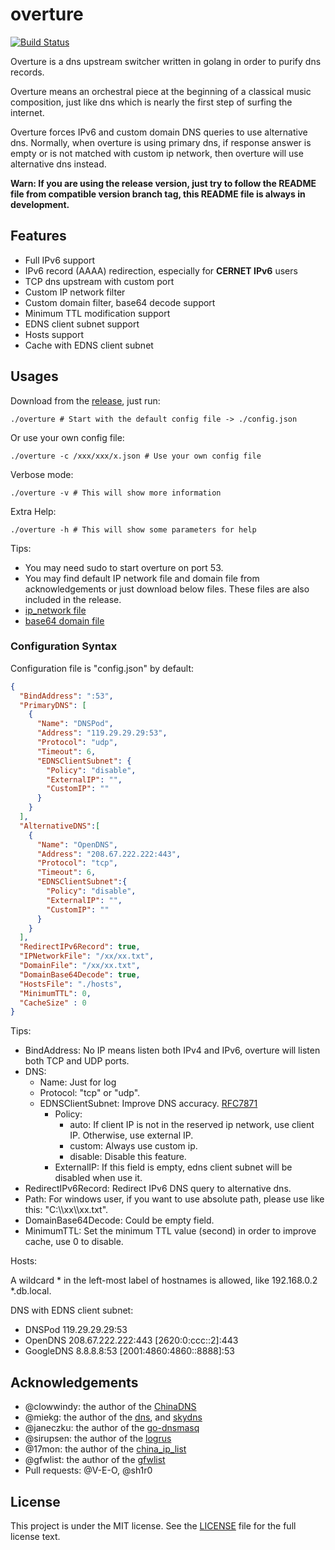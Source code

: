# overture
[![Build Status](https://travis-ci.org/holyshawn/overture.png)](https://travis-ci.org/holyshawn/overture)

Overture is a dns upstream switcher written in golang in order to purify dns records.

Overture means an orchestral piece at the beginning of a classical music composition, just like dns which is nearly the first step of surfing the internet.

Overture forces IPv6 and custom domain DNS queries to use alternative dns. Normally, when overture is using primary dns, if response answer is empty or is not matched with custom ip network, then overture will use alternative dns instead.

**Warn: If you are using the release version, just try to follow the README file from compatible version branch tag, this README file is always in development.**

## Features

+ Full IPv6 support
+ IPv6 record (AAAA) redirection, especially for **CERNET IPv6** users
+ TCP dns upstream with custom port
+ Custom IP network filter
+ Custom domain filter, base64 decode support
+ Minimum TTL modification support
+ EDNS client subnet support
+ Hosts support
+ Cache with EDNS client subnet

## Usages

Download from the [release](https://github.com/holyshawn/overture/releases), just run:

    ./overture # Start with the default config file -> ./config.json

Or use your own config file:

    ./overture -c /xxx/xxx/x.json # Use your own config file

Verbose mode:

    ./overture -v # This will show more information
    
Extra Help:

    ./overture -h # This will show some parameters for help

Tips:

+ You may need sudo to start overture on port 53.
+ You may find default IP network file and domain file from acknowledgements or just download below files. These files are also included in the release.
+ [ip_network file ](https://github.com/17mon/china_ip_list/raw/master/china_ip_list.txt)
+ [base64 domain file](https://github.com/gfwlist/gfwlist/raw/master/gfwlist.txt)

###  Configuration Syntax

Configuration file is "config.json" by default:

```json
{
  "BindAddress": ":53",
  "PrimaryDNS": [
    {
      "Name": "DNSPod",
      "Address": "119.29.29.29:53",
      "Protocol": "udp",
      "Timeout": 6,
      "EDNSClientSubnet": {
        "Policy": "disable",
        "ExternalIP": "",
        "CustomIP": ""
      }
    }
  ],
  "AlternativeDNS":[
    {
      "Name": "OpenDNS",
      "Address": "208.67.222.222:443",
      "Protocol": "tcp",
      "Timeout": 6,
      "EDNSClientSubnet":{
        "Policy": "disable",
        "ExternalIP": "",
        "CustomIP": ""
      }
    }
  ],
  "RedirectIPv6Record": true,
  "IPNetworkFile": "/xx/xx.txt",
  "DomainFile": "/xx/xx.txt",
  "DomainBase64Decode": true,
  "HostsFile": "./hosts",
  "MinimumTTL": 0,
  "CacheSize" : 0
}
```

Tips:

+ BindAddress: No IP means listen both IPv4 and IPv6, overture will listen both TCP and UDP ports.
+ DNS:
    + Name: Just for log
    + Protocol: "tcp" or "udp".
    + EDNSClientSubnet: Improve DNS accuracy. [RFC7871](https://tools.ietf.org/html/rfc7871)
        + Policy: 
            + auto: If client IP is not in the reserved ip network, use client IP. Otherwise, use external IP.
            + custom: Always use custom ip.
            + disable: Disable this feature.
        + ExternalIP: If this field is empty, edns client subnet will be disabled when use it.
+ RedirectIPv6Record: Redirect IPv6 DNS query to alternative dns.
+ Path: For windows user, if you want to use absolute path, please use like this: "C:\\\xx\\\xx.txt".
+ DomainBase64Decode: Could be empty field.
+ MinimumTTL: Set the minimum TTL value (second) in order to improve cache, use 0 to disable.

Hosts: 

A wildcard * in the left-most label of hostnames is allowed, like 192.168.0.2 *.db.local.

DNS with EDNS client subnet:

+ DNSPod 119.29.29.29:53
+ OpenDNS 208.67.222.222:443 \[2620:0:ccc::2\]:443
+ GoogleDNS 8.8.8.8:53 \[2001:4860:4860::8888\]:53

## Acknowledgements

+ @clowwindy: the author of the [ChinaDNS](https://github.com/shadowsocks/ChinaDNS)
+ @miekg: the author of the [dns](https://github.com/miekg/dns), and [skydns](https://github.com/skynetservices/skydns)
+ @janeczku: the author of the [go-dnsmasq](https://github.com/janeczku/go-dnsmasq)
+ @sirupsen: the author of the [logrus](https://github.com/Sirupsen/logrus)
+ @17mon: the author of the [china_ip_list](https://github.com/17mon/china_ip_list)
+ @gfwlist: the author of the [gfwlist](https://github.com/gfwlist/gfwlist)
+ Pull requests: @V-E-O, @sh1r0

## License

This project is under the MIT license. See the [LICENSE](LICENSE) file for the full license text.

